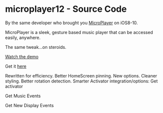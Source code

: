 # microplayer12 - Source Code

By the same developer who brought you [MicroPlayer](http://cydia.saurik.com/package/com.kanesbetas.microplayer/) on iOS8-10.

MicroPlayer is a sleek, gesture based music player that can be accessed easily, anywhere.

The same tweak...on steroids.

[Watch the demo](https://m.youtube.com/watch?v=T63ww2Ie__c)

Get it [here](https://repo.packix.com/package/com.kaneb.microplayer12/)

Rewritten for efficiency.
Better HomeScreen pinning.
New options.
Cleaner styling.
Better rotation detection.
Smarter Activator integration/options:
Get activator

Get Music Events

Get New Display Events

